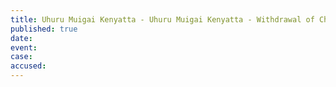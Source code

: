 ```yaml
---
title: Uhuru Muigai Kenyatta - Uhuru Muigai Kenyatta - Withdrawal of Charges
published: true
date:
event:
case:
accused:
---
```

